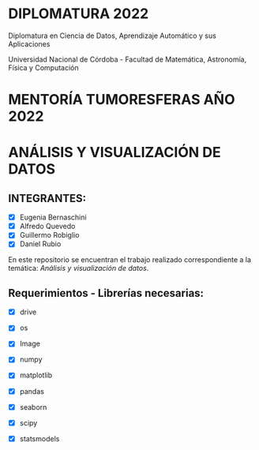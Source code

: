 # **DIPLOMATURA 2022**

Diplomatura en Ciencia de Datos, Aprendizaje Automático y sus Aplicaciones

Universidad Nacional de Córdoba - Facultad de Matemática, Astronomía, Física y Computación




# **MENTORÍA TUMORESFERAS AÑO 2022**

# ANÁLISIS Y VISUALIZACIÓN DE DATOS

## INTEGRANTES:
   - [x] Eugenia Bernaschini 
   - [x] Alfredo Quevedo
   - [x] Guillermo Robiglio  
   - [x] Daniel Rubio
   
En este repositorio se encuentran el trabajo realizado correspondiente a la temática: _Análisis y visualización de datos_.

## **Requerimientos - Librerías necesarias**:
   - [x] drive
   - [x] os
   - [x] Image
   - [x] numpy
   - [x] matplotlib
   - [x] pandas
   - [x] seaborn
   - [x] scipy
   - [x] statsmodels

